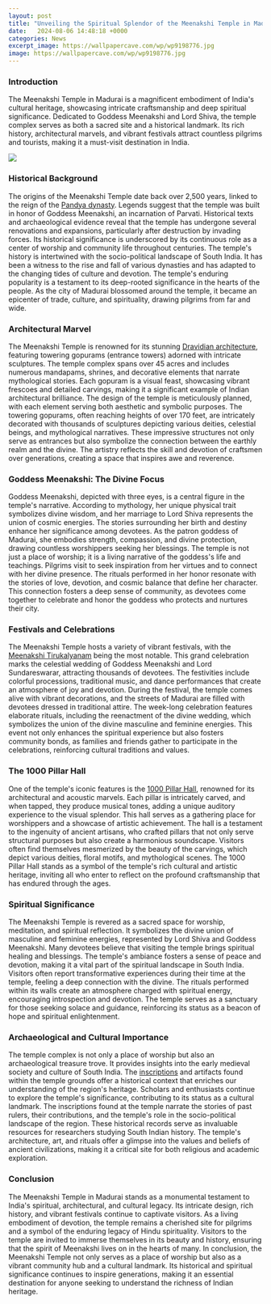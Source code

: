 ```yaml
---
layout: post
title: "Unveiling the Spiritual Splendor of the Meenakshi Temple in Madurai"
date:   2024-08-06 14:48:18 +0000
categories: News
excerpt_image: https://wallpapercave.com/wp/wp9198776.jpg
image: https://wallpapercave.com/wp/wp9198776.jpg
---
```


### Introduction
The Meenakshi Temple in Madurai is a magnificent embodiment of India's cultural heritage, showcasing intricate craftsmanship and deep spiritual significance. Dedicated to Goddess Meenakshi and Lord Shiva, the temple complex serves as both a sacred site and a historical landmark. Its rich history, architectural marvels, and vibrant festivals attract countless pilgrims and tourists, making it a must-visit destination in India.

![](https://wallpapercave.com/wp/wp9198776.jpg)
### Historical Background
The origins of the Meenakshi Temple date back over 2,500 years, linked to the reign of the [Pandya dynasty](https://fr.edu.vn/en/Pandyan_dynasty). Legends suggest that the temple was built in honor of Goddess Meenakshi, an incarnation of Parvati. Historical texts and archaeological evidence reveal that the temple has undergone several renovations and expansions, particularly after destruction by invading forces. Its historical significance is underscored by its continuous role as a center of worship and community life throughout centuries.
The temple's history is intertwined with the socio-political landscape of South India. It has been a witness to the rise and fall of various dynasties and has adapted to the changing tides of culture and devotion. The temple's enduring popularity is a testament to its deep-rooted significance in the hearts of the people. As the city of Madurai blossomed around the temple, it became an epicenter of trade, culture, and spirituality, drawing pilgrims from far and wide.
### Architectural Marvel
The Meenakshi Temple is renowned for its stunning [Dravidian architecture](https://fr.edu.vn/en/Dravidian_architecture), featuring towering gopurams (entrance towers) adorned with intricate sculptures. The temple complex spans over 45 acres and includes numerous mandapams, shrines, and decorative elements that narrate mythological stories. Each gopuram is a visual feast, showcasing vibrant frescoes and detailed carvings, making it a significant example of Indian architectural brilliance.
The design of the temple is meticulously planned, with each element serving both aesthetic and symbolic purposes. The towering gopurams, often reaching heights of over 170 feet, are intricately decorated with thousands of sculptures depicting various deities, celestial beings, and mythological narratives. These impressive structures not only serve as entrances but also symbolize the connection between the earthly realm and the divine. The artistry reflects the skill and devotion of craftsmen over generations, creating a space that inspires awe and reverence.
### Goddess Meenakshi: The Divine Focus
Goddess Meenakshi, depicted with three eyes, is a central figure in the temple's narrative. According to mythology, her unique physical trait symbolizes divine wisdom, and her marriage to Lord Shiva represents the union of cosmic energies. The stories surrounding her birth and destiny enhance her significance among devotees. As the patron goddess of Madurai, she embodies strength, compassion, and divine protection, drawing countless worshippers seeking her blessings.
The temple is not just a place of worship; it is a living narrative of the goddess's life and teachings. Pilgrims visit to seek inspiration from her virtues and to connect with her divine presence. The rituals performed in her honor resonate with the stories of love, devotion, and cosmic balance that define her character. This connection fosters a deep sense of community, as devotees come together to celebrate and honor the goddess who protects and nurtures their city.
### Festivals and Celebrations
The Meenakshi Temple hosts a variety of vibrant festivals, with the [Meenakshi Tirukalyanam](https://fr.edu.vn/en/Tirukalyanam) being the most notable. This grand celebration marks the celestial wedding of Goddess Meenakshi and Lord Sundareswarar, attracting thousands of devotees. The festivities include colorful processions, traditional music, and dance performances that create an atmosphere of joy and devotion.
During the festival, the temple comes alive with vibrant decorations, and the streets of Madurai are filled with devotees dressed in traditional attire. The week-long celebration features elaborate rituals, including the reenactment of the divine wedding, which symbolizes the union of the divine masculine and feminine energies. This event not only enhances the spiritual experience but also fosters community bonds, as families and friends gather to participate in the celebrations, reinforcing cultural traditions and values.
### The 1000 Pillar Hall
One of the temple's iconic features is the [1000 Pillar Hall](https://fr.edu.vn/en/Hall_of_Thousand_Pillars), renowned for its architectural and acoustic marvels. Each pillar is intricately carved, and when tapped, they produce musical tones, adding a unique auditory experience to the visual splendor. This hall serves as a gathering place for worshippers and a showcase of artistic achievement.
The hall is a testament to the ingenuity of ancient artisans, who crafted pillars that not only serve structural purposes but also create a harmonious soundscape. Visitors often find themselves mesmerized by the beauty of the carvings, which depict various deities, floral motifs, and mythological scenes. The 1000 Pillar Hall stands as a symbol of the temple's rich cultural and artistic heritage, inviting all who enter to reflect on the profound craftsmanship that has endured through the ages.
### Spiritual Significance
The Meenakshi Temple is revered as a sacred space for worship, meditation, and spiritual reflection. It symbolizes the divine union of masculine and feminine energies, represented by Lord Shiva and Goddess Meenakshi. Many devotees believe that visiting the temple brings spiritual healing and blessings. The temple's ambiance fosters a sense of peace and devotion, making it a vital part of the spiritual landscape in South India.
Visitors often report transformative experiences during their time at the temple, feeling a deep connection with the divine. The rituals performed within its walls create an atmosphere charged with spiritual energy, encouraging introspection and devotion. The temple serves as a sanctuary for those seeking solace and guidance, reinforcing its status as a beacon of hope and spiritual enlightenment.
### Archaeological and Cultural Importance
The temple complex is not only a place of worship but also an archaeological treasure trove. It provides insights into the early medieval society and culture of South India. The [inscriptions](https://fr.edu.vn/en/Inscription) and artifacts found within the temple grounds offer a historical context that enriches our understanding of the region's heritage. Scholars and enthusiasts continue to explore the temple's significance, contributing to its status as a cultural landmark.
The inscriptions found at the temple narrate the stories of past rulers, their contributions, and the temple's role in the socio-political landscape of the region. These historical records serve as invaluable resources for researchers studying South Indian history. The temple's architecture, art, and rituals offer a glimpse into the values and beliefs of ancient civilizations, making it a critical site for both religious and academic exploration.
### Conclusion
The Meenakshi Temple in Madurai stands as a monumental testament to India's spiritual, architectural, and cultural legacy. Its intricate design, rich history, and vibrant festivals continue to captivate visitors. As a living embodiment of devotion, the temple remains a cherished site for pilgrims and a symbol of the enduring legacy of Hindu spirituality. Visitors to the temple are invited to immerse themselves in its beauty and history, ensuring that the spirit of Meenakshi lives on in the hearts of many. 
In conclusion, the Meenakshi Temple not only serves as a place of worship but also as a vibrant community hub and a cultural landmark. Its historical and spiritual significance continues to inspire generations, making it an essential destination for anyone seeking to understand the richness of Indian heritage.